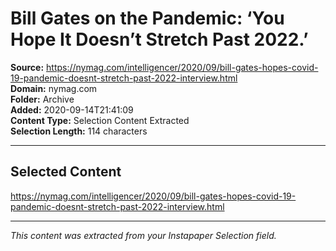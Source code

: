 # Bill Gates on the Pandemic: ‘You Hope It Doesn’t Stretch Past 2022.’

**Source:** https://nymag.com/intelligencer/2020/09/bill-gates-hopes-covid-19-pandemic-doesnt-stretch-past-2022-interview.html  
**Domain:** nymag.com  
**Folder:** Archive  
**Added:** 2020-09-14T21:41:09  
**Content Type:** Selection Content Extracted  
**Selection Length:** 114 characters  


---

## Selected Content

https://nymag.com/intelligencer/2020/09/bill-gates-hopes-covid-19-pandemic-doesnt-stretch-past-2022-interview.html

---

*This content was extracted from your Instapaper Selection field.*